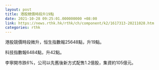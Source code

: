```yaml
---
layout: post
title: 港股競價時段升19點
date: 2021-10-28 09:25:01.000000000 +08:00
link: https://news.rthk.hk/rthk/ch/component/k2/1617313-20211028.htm
categories: rthk
---
```


港股競價時段微升，恒生指數報25648點，升19點。

科技指數報6484點，升42點。

李寧開市跌6%，公司以先舊後新方式配售1.2億股，集資約105億元。
